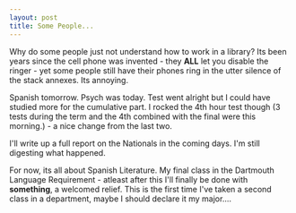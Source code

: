 ```yaml
--- 
layout: post
title: Some People...
---
```

Why do some people just not understand how to work in a library? Its been years since the cell phone was invented - they <strong>ALL</strong> let you disable the ringer - yet some people still have their phones ring in the utter silence of the stack annexes. Its annoying.

Spanish tomorrow. Psych was today. Test went alright but I could have studied more for the cumulative part. I rocked the 4th hour test though (3 tests during the term and the 4th combined with the final were this morning.) - a nice change from the last two.

I'll write up a full report on the Nationals in the coming days. I'm still digesting what happened.

For now, its all about Spanish Literature. My final class in the Dartmouth Language Requirement - atleast after this I'll finally be done with <strong>something</strong>, a welcomed relief. This is the first time I've taken a second class in a department, maybe I should declare it my major....
